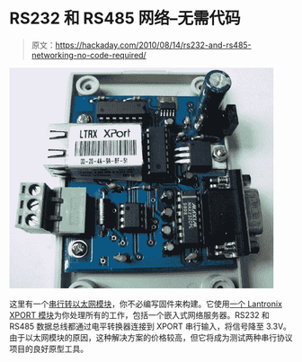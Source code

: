 # RS232 和 RS485 网络–无需代码

> 原文：<https://hackaday.com/2010/08/14/rs232-and-rs485-networking-no-code-required/>

![](img/cb035d4be7275469a620117287688aac.png "no-code-web-conntector")

这里有一个[串行转以太网模块](http://www.kmitl.ac.th/~kswichit/tinyserver/tinyserver.htm)，你不必编写固件来构建。它使用[一个 Lantronix XPORT 模块](http://www.lantronix.com/device-networking/embedded-device-servers/xport.html)为你处理所有的工作，包括一个嵌入式网络服务器。RS232 和 RS485 数据总线都通过电平转换器连接到 XPORT 串行输入，将信号降至 3.3V。由于以太网模块的原因，这种解决方案的价格较高，但它将成为测试两种串行协议项目的良好原型工具。